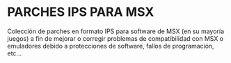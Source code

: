 # PARCHES IPS PARA MSX

Colección de parches en formato IPS para software de MSX (en su mayoría juegos) a fin de mejorar o corregir problemas de compatibilidad con MSX o emuladores debido a protecciones de software, fallos de programación, etc...
